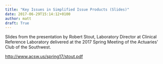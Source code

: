 ```yaml
---
title: "Key Issues in Simplified Issue Products (Slides)"
date: 2017-06-29T15:14:12+0100
author: matt
draft: True
---
```

Slides from the presentation by Robert Stout, Laboratory Director at Clinical Reference Laboratory delivered at the 2017 Spring Meeting of the Actuaries’ Club of the Southwest.

[ http://www.acsw.us/spring17/stout.pdf ]( http://www.acsw.us/spring17/stout.pdf )

